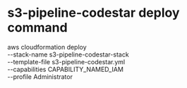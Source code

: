 # s3-pipeline-codestar deploy command
aws cloudformation deploy \
--stack-name s3-pipeline-codestar-stack \
--template-file s3-pipeline-codestar.yml \
--capabilities CAPABILITY_NAMED_IAM \
--profile Administrator

